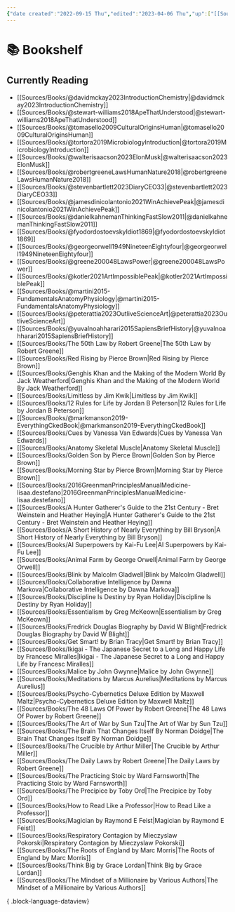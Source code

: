 ```yaml
---
{"date created":"2022-09-15 Thu","edited":"2023-04-06 Thu","up":["[[Sources]]"],"dg-publish":true,"permalink":"/atlas/bookshelf/","dgPassFrontmatter":true}
---
```


# 📚 Bookshelf

## Currently Reading
- [[Sources/Books/@davidmckay2023IntroductionChemistry\|@davidmckay2023IntroductionChemistry]]
- [[Sources/Books/@stewart-williams2018ApeThatUnderstood\|@stewart-williams2018ApeThatUnderstood]]
- [[Sources/Books/@tomasello2009CulturalOriginsHuman\|@tomasello2009CulturalOriginsHuman]]
- [[Sources/Books/@tortora2019MicrobiologyIntroduction\|@tortora2019MicrobiologyIntroduction]]
- [[Sources/Books/@walterisaacson2023ElonMusk\|@walterisaacson2023ElonMusk]]
- [[Sources/Books/@robertgreeneLawsHumanNature2018\|@robertgreeneLawsHumanNature2018]]
- [[Sources/Books/@stevenbartlett2023DiaryCEO33\|@stevenbartlett2023DiaryCEO33]]
- [[Sources/Books/@jamesdinicolantonio2021WinAchievePeak\|@jamesdinicolantonio2021WinAchievePeak]]
- [[Sources/Books/@danielkahnemanThinkingFastSlow2011\|@danielkahnemanThinkingFastSlow2011]]
- [[Sources/Books/@fyodordostoevskyIdiot1869\|@fyodordostoevskyIdiot1869]]
- [[Sources/Books/@georgeorwell1949NineteenEightyfour\|@georgeorwell1949NineteenEightyfour]]
- [[Sources/Books/@greene200048LawsPower\|@greene200048LawsPower]]
- [[Sources/Books/@kotler2021ArtImpossiblePeak\|@kotler2021ArtImpossiblePeak]]
- [[Sources/Books/@martini2015-FundamentalsAnatomyPhysiology\|@martini2015-FundamentalsAnatomyPhysiology]]
- [[Sources/Books/@peterattia2023OutliveScienceArt\|@peterattia2023OutliveScienceArt]]
- [[Sources/Books/@yuvalnoahharari2015SapiensBriefHistory\|@yuvalnoahharari2015SapiensBriefHistory]]
- [[Sources/Books/The 50th Law by Robert Greene\|The 50th Law by Robert Greene]]
- [[Sources/Books/Red Rising by Pierce Brown\|Red Rising by Pierce Brown]]
- [[Sources/Books/Genghis Khan and the Making of the Modern World By Jack Weatherford\|Genghis Khan and the Making of the Modern World By Jack Weatherford]]
- [[Sources/Books/Limitless by Jim Kwik\|Limitless by Jim Kwik]]
- [[Sources/Books/12 Rules for Life by Jordan B Peterson\|12 Rules for Life by Jordan B Peterson]]
- [[Sources/Books/@markmanson2019-EverythingCkedBook\|@markmanson2019-EverythingCkedBook]]
- [[Sources/Books/Cues by Vanessa Van Edwards\|Cues by Vanessa Van Edwards]]
- [[Sources/Books/Anatomy Skeletal Muscle\|Anatomy Skeletal Muscle]]
- [[Sources/Books/Golden Son by Pierce Brown\|Golden Son by Pierce Brown]]
- [[Sources/Books/Morning Star by Pierce Brown\|Morning Star by Pierce Brown]]
- [[Sources/Books/2016GreenmanPrinciplesManualMedicine-lisaa.destefano\|2016GreenmanPrinciplesManualMedicine-lisaa.destefano]]
- [[Sources/Books/A Hunter Gatherer's Guide to the 21st Century - Bret Weinstein and Heather Heying\|A Hunter Gatherer's Guide to the 21st Century - Bret Weinstein and Heather Heying]]
- [[Sources/Books/A Short History of Nearly Everything by Bill Bryson\|A Short History of Nearly Everything by Bill Bryson]]
- [[Sources/Books/AI Superpowers by Kai-Fu Lee\|AI Superpowers by Kai-Fu Lee]]
- [[Sources/Books/Animal Farm by George Orwell\|Animal Farm by George Orwell]]
- [[Sources/Books/Blink by Malcolm Gladwell\|Blink by Malcolm Gladwell]]
- [[Sources/Books/Collaborative Intelligence by Dawna Markova\|Collaborative Intelligence by Dawna Markova]]
- [[Sources/Books/Discipline Is Destiny by Ryan Holiday\|Discipline Is Destiny by Ryan Holiday]]
- [[Sources/Books/Essentialism by Greg McKeown\|Essentialism by Greg McKeown]]
- [[Sources/Books/Fredrick Douglas Biography by David W Blight\|Fredrick Douglas Biography by David W Blight]]
- [[Sources/Books/Get Smart! by Brian Tracy\|Get Smart! by Brian Tracy]]
- [[Sources/Books/Ikigai - The Japanese Secret to a Long and Happy Life by Francesc Miralles\|Ikigai - The Japanese Secret to a Long and Happy Life by Francesc Miralles]]
- [[Sources/Books/Malice by John Gwynne\|Malice by John Gwynne]]
- [[Sources/Books/Meditations by Marcus Aurelius\|Meditations by Marcus Aurelius]]
- [[Sources/Books/Psycho-Cybernetics Deluxe Edition by Maxwell Maltz\|Psycho-Cybernetics Deluxe Edition by Maxwell Maltz]]
- [[Sources/Books/The 48 Laws Of Power by Robert Greene\|The 48 Laws Of Power by Robert Greene]]
- [[Sources/Books/The Art of War by Sun Tzu\|The Art of War by Sun Tzu]]
- [[Sources/Books/The Brain That Changes Itself By Norman Doidge\|The Brain That Changes Itself By Norman Doidge]]
- [[Sources/Books/The Crucible by Arthur Miller\|The Crucible by Arthur Miller]]
- [[Sources/Books/The Daily Laws by Robert Greene\|The Daily Laws by Robert Greene]]
- [[Sources/Books/The Practicing Stoic by Ward Farnsworth\|The Practicing Stoic by Ward Farnsworth]]
- [[Sources/Books/The Precipice by Toby Ord\|The Precipice by Toby Ord]]
- [[Sources/Books/How to Read Like a Professor\|How to Read Like a Professor]]
- [[Sources/Books/Magician by Raymond E Feist\|Magician by Raymond E Feist]]
- [[Sources/Books/Respiratory Contagion by Mieczyslaw Pokorski\|Respiratory Contagion by Mieczyslaw Pokorski]]
- [[Sources/Books/The Roots of England by Marc Morris\|The Roots of England by Marc Morris]]
- [[Sources/Books/Think Big by Grace Lordan\|Think Big by Grace Lordan]]
- [[Sources/Books/The Mindset of a Millionaire by Various Authors\|The Mindset of a Millionaire by Various Authors]]

{ .block-language-dataview}